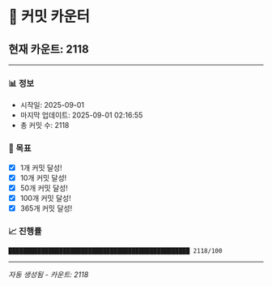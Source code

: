 # 🔢 커밋 카운터

## 현재 카운트: 2118

---

### 📊 정보
- 시작일: 2025-09-01
- 마지막 업데이트: 2025-09-01 02:16:55
- 총 커밋 수: 2118

### 🎯 목표
- [x] 1개 커밋 달성!
- [x] 10개 커밋 달성!
- [x] 50개 커밋 달성!
- [x] 100개 커밋 달성!
- [x] 365개 커밋 달성!

### 📈 진행률
```
██████████████████████████████████████████████████ 2118/100
```

---
*자동 생성됨 - 카운트: 2118*
